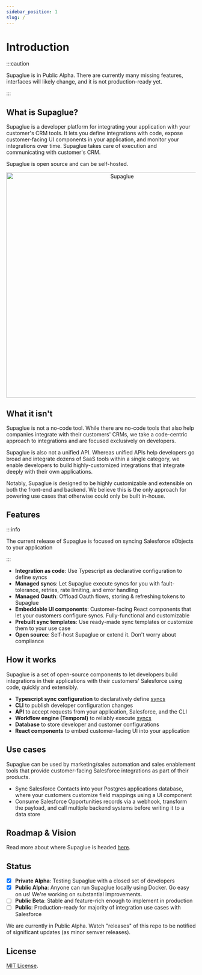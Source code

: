 ```yaml
---
sidebar_position: 1
slug: /
---
```


# Introduction

:::caution

Supaglue is in Public Alpha. There are currently many missing features, interfaces will likely change, and it is not production-ready yet.

:::

## What is Supaglue?

Supaglue is a developer platform for integrating your application with your customer's CRM tools. It lets you define integrations with code, expose customer-facing UI components in your application, and monitor your integrations over time. Supaglue takes care of execution and communicating with customer's CRM.

Supaglue is open source and can be self-hosted.

<p align="center">
  <a href="#"><img src="/img/diagram2.png" alt="Supaglue" width="600px"/></a>
</p>

## What it isn't

Supaglue is not a no-code tool. While there are no-code tools that also help companies integrate with their customers' CRMs, we take a code-centric approach to integrations and are focused exclusively on developers.

Supaglue is also not a unified API. Whereas unified APIs help developers go broad and integrate dozens of SaaS tools within a single category, we enable developers to build highly-customized integrations that integrate deeply with their own applications.

Notably, Supaglue is designed to be highly customizable and extensible on both the front-end and backend. We believe this is the only approach for powering use cases that otherwise could only be built in-house.

## Features

:::info

The current release of Supaglue is focused on syncing Salesforce sObjects to your application

:::

- **Integration as code**: Use Typescript as declarative configuration to define syncs
- **Managed syncs**: Let Supaglue execute syncs for you with fault-tolerance, retries, rate limiting, and error handling
- **Managed Oauth**: Offload Oauth flows, storing & refreshing tokens to Supaglue
- **Embeddable UI components**: Customer-facing React components that let your customers configure syncs. Fully-functional and customizable
- **Prebuilt sync templates**: Use ready-made sync templates or customize them to your use case
- **Open source**: Self-host Supaglue or extend it. Don't worry about compliance

## How it works

Supaglue is a set of open-source components to let developers build integrations in their applications with their customers' Salesforce using code, quickly and extensibly.

- **Typescript sync configuration** to declaratively define [syncs](/concepts/sync)
- **CLI** to publish developer configuration changes
- **API** to accept requests from your application, Salesforce, and the CLI
- **Workflow engine (Temporal)** to reliably execute [syncs](/concepts/sync)
- **Database** to store developer and customer configurations
- **React components** to embed customer-facing UI into your application

## Use cases

Supaglue can be used by marketing/sales automation and sales enablement tools that provide customer-facing Salesforce integrations as part of their products.

- Sync Salesforce Contacts into your Postgres applications database, where your customers customize field mappings using a UI component
- Consume Salesforce Opportunities records via a webhook, transform the payload, and call multiple backend systems before writing it to a data store

## Roadmap & Vision

Read more about where Supaglue is headed [here](/roadmap).

## Status

- [x] **Private Alpha**: Testing Supaglue with a closed set of developers
- [x] **Public Alpha**: Anyone can run Supaglue locally using Docker. Go easy on us! We're working on substantial improvements.
- [ ] **Public Beta**: Stable and feature-rich enough to implement in production
- [ ] **Public**: Production-ready for majority of integration use cases with Salesforce

We are currently in Public Alpha. Watch "releases" of this repo to be notified of significant updates (as minor semver releases).

## License

[MIT License](https://github.com/supaglue-labs/supaglue/blob/v0.1.0/LICENSE).
